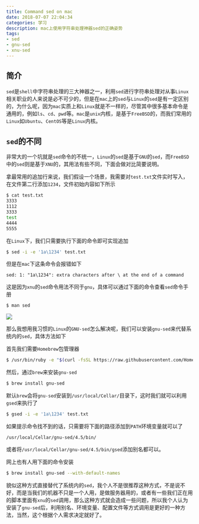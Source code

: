 ```yaml
---
title: Command sed on mac
date: 2018-07-07 22:04:34
categories: 学习
description: mac上使用字符串处理神器sed的正确姿势
tags: 
- sed
- gnu-sed
- xnu-sed
---
```


## 简介
`sed`是`shell`中字符串处理的三大神器之一，利用`sed`进行字符串处理对从事`Linux`相关职业的人来说是必不可少的，但是在`mac`上的`sed`与`Linux`的`sed`是有一定区别的，为什么呢，因为`mac`实质上和`Linux`就是不一样的，尽管其中很多基本命令是通用的，例如`ls`、`cd`、`pwd`等。`mac`是`unix`内核，是基于`FreeBSD`的，而我们常用的`Linux`如`Ubuntu`、`CentOS`等是`Linux`内核。

## `sed`的不同
非常大的一个坑就是`sed`命令的不统一，`Linux`的`sed`是基于`GNU`的`sed`，而`FreeBSD`中的`sed`则是基于`XNU`的，其用法有些不同，下面会做对比简要说明。

拿最常用的追加行来说，我们假设一个场景，我需要对`test.txt`文件实时写入，在文件第二行添加`1234`，文件初始内容如下所示

```bash
$ cat test.txt
3333
1112
3333
test
4444
5555
```

在`Linux`下，我们只需要执行下面的命令即可实现追加

```bash
$ sed -i -e '1a\1234' test.txt
```

但是在`mac`下这条命令会报错如下

```
sed: 1: "1a\1234": extra characters after \ at the end of a command
```

这是因为`xnu`的`sed`命令用法不同于`gnu`，具体可以通过下面的命令查看`sed`命令手册

```bash
$ man sed
```

![](http://ovefvi4g3.bkt.clouddn.com/Xnip2018-07-07_22-37-25.png)

那么我想用我习惯的`Linux`的`GNU-sed`怎么解决呢，我们可以安装`gnu-sed`来代替系统内的`sed`，具体方法如下

首先我们需要`Homebrew`包管理器

```bash
$ /usr/bin/ruby -e "$(curl -fsSL https://raw.githubusercontent.com/Homebrew/install/master/install)"
```

然后，通过`brew`来安装`gnu-sed`

```bash
$ brew install gnu-sed
```

默认`brew`会将`gnu-sed`安装到`/usr/local/Cellar/`目录下，这时我们就可以利用`gsed`来执行了

```bash
$ gsed -i -e '1a\1234' test.txt
```

如果提示命令找不到的话，只需要将下面的路径添加到`PATH`环境变量就可以了

```
/usr/local/Cellar/gnu-sed/4.5/bin/
```

或者将`/usr/local/Cellar/gnu-sed/4.5/bin/gsed`添加别名都可以。

网上也有人用下面的命令安装

```bash
$ brew install gnu-sed --with-default-names
```

貌似这种方式直接替代了系统内的`sed`，我个人不是很推荐这种方式，不是说不好，而是当我们的机器不只是一个人用，是做服务器用的，或者有一些我们正在用的脚本里面有`xnu`的`sed`调用，那么这种方式就会造成一些问题，所以我个人认为安装了`gnu-sed`后，利用别名、环境变量、配置文件等方式调用是更好的一种方法，当然，这个根据个人需求决定就好了。